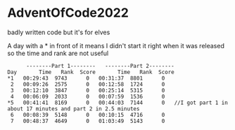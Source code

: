 # AdventOfCode2022
badly written code but it's for elves

A day with a * in front of it means I didn't start it right when it was released so the time and rank are not useful

```
      --------Part 1--------   --------Part 2--------
Day       Time   Rank  Score       Time   Rank  Score
*1   00:29:43  9743      0   00:31:37  8801      0
 2   00:09:26  2575      0   00:12:58  1724      0
 3   00:12:10  3847      0   00:25:14  5315      0
 4   00:06:09  2033      0   00:07:59  1536      0
*5   00:41:41  8169      0   00:44:03  7144      0   //I got part 1 in about 17 minutes and part 2 in 2.5 minutes
 6   00:08:39  5148      0   00:10:15  4716      0
 7   00:48:37  4649      0   01:03:49  5143      0
 
```